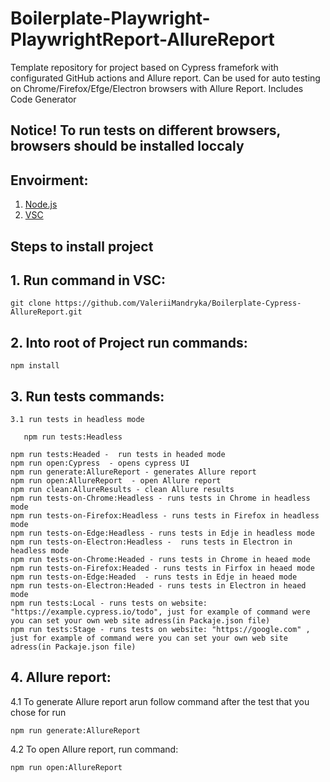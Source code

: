 # Boilerplate-Playwright-PlaywrightReport-AllureReport
Template repository for project based on Cypress framefork with configurated GitHub actions and Allure report. Can be used for auto testing on Chrome/Firefox/Efge/Electron browsers with Allure Report. Includes Code Generator

##  Notice! To run tests on different browsers, browsers should be installed loccaly 

##  Envoirment:
   1. [Node.js](https://nodejs.org/uk/)
   2. [VSC](https://code.visualstudio.com/download)
   
## Steps to install project

## 1. Run command in VSC:

```
git clone https://github.com/ValeriiMandryka/Boilerplate-Cypress-AllureReport.git

```
## 2. Into root of Project run commands:
```
npm install

```
## 3. Run tests commands:

    3.1 run tests in headless mode
       
       npm run tests:Headless  
            
    npm run tests:Headed -  run tests in headed mode
    npm run open:Cypress  - opens cypress UI
    npm run generate:AllureReport - generates Allure report
    npm run open:AllureReport  - open Allure report
    npm run clean:AllureResults - clean Allure results
    npm run tests-on-Chrome:Headless - runs tests in Chrome in headless mode
    npm run tests-on-Firefox:Headless - runs tests in Firefox in headless mode
    npm run tests-on-Edge:Headless - runs tests in Edje in headless mode
    npm run tests-on-Electron:Headless -  runs tests in Electron in headless mode
    npm run tests-on-Chrome:Headed - runs tests in Chrome in heaed mode
    npm run tests-on-Firefox:Headed - runs tests in Firfox in heaed mode
    npm run tests-on-Edge:Headed  - runs tests in Edje in heaed mode
    npm run tests-on-Electron:Headed - runs tests in Electron in heaed mode
    npm run tests:Local - runs tests on website: "https://example.cypress.io/todo", just for example of command were you can set your own web site adress(in Packaje.json file) 
    npm run tests:Stage - runs tests on website: "https://google.com" , just for example of command were you can set your own web site adress(in Packaje.json file)

## 4. Allure report:
   4.1 To generate Allure report arun follow command after the test that you chose for run
   ```
   npm run generate:AllureReport

   ```
   4.2 To open Allure report, run command:
    
   ```
   npm run open:AllureReport

   ```
   

  
